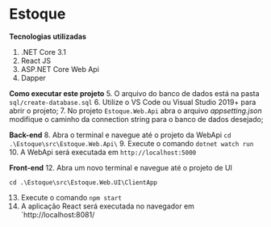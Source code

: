# Estoque
**Tecnologias utilizadas**
 1. .NET Core 3.1
 2. React JS
 3. ASP.NET Core Web Api
 4. Dapper
 
**Como executar este projeto**
 5. O  arquivo do banco de dados está na pasta `sql/create-database.sql` 
 6. Utilize o VS Code ou Visual Studio 2019+ para abrir o projeto;
 7. No projeto `Estoque.Web.Api` abra o arquivo *appsetting.json* modifique o caminho da connection string para o banco de dados desejado;
  
 **Back-end** 
 8. Abra o terminal e navegue até o projeto da WebApi
  `cd .\Estoque\src\Estoque.Web.Api\`
 9. Execute o comando `dotnet watch run`
 10. A WebApi será executada em `http://localhost:5000`
 
**Front-end**
 12. Abra um novo terminal e navegue até o projeto de UI 

    cd .\Estoque\src\Estoque.Web.UI\ClientApp

 13. Execute o comando `npm start`
 14. A aplicação React será executada no navegador em `http://localhost:8081/
